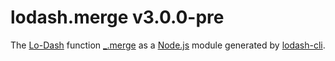 # lodash.merge v3.0.0-pre

The [Lo-Dash](https://lodash.com/) function [_.merge](http://lodash.com/docs#merge) as a [Node.js](http://nodejs.org/) module generated by [lodash-cli](https://www.npmjs.com/package/lodash-cli).
